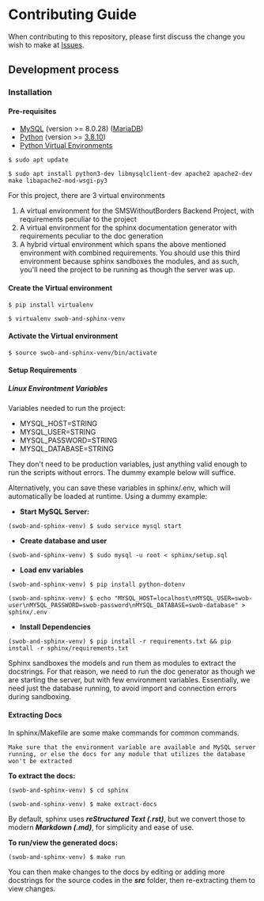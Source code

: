 # Contributing Guide

When contributing to this repository, please first discuss the change you wish to make at [Issues](https://github.com/smswithoutborders/SMSwithoutborders-BE/issues).

## Development process

### Installation

#### Pre-requisites

- [MySQL](https://www.mysql.com/) (version >= 8.0.28) ([MariaDB](https://mariadb.org/))
- [Python](https://www.python.org/) (version >= [3.8.10](https://www.python.org/downloads/release/python-3810/))
- [Python Virtual Environments](https://docs.python.org/3/tutorial/venv.html)

```console
$ sudo apt update
```

```console
$ sudo apt install python3-dev libmysqlclient-dev apache2 apache2-dev make libapache2-mod-wsgi-py3
```

For this project, there are 3 virtual environments

1. A virtual environment for the SMSWithoutBorders Backend Project, with requirements peculiar to the project
2. A virtual environment for the sphinx documentation generator with requirements peculiar to the doc generation
3. A hybrid virtual environment which spans the above mentioned environment with combined requirements.
You should use this third environment because sphinx sandboxes the modules, and as such, you'll need the project to be running as though the server was up.

#### Create the Virtual environment

```console
$ pip install virtualenv
```

```console
$ virtualenv swob-and-sphinx-venv
```

#### Activate the Virtual environment

```console
$ source swob-and-sphinx-venv/bin/activate
```

#### Setup Requirements

##### Linux Environtment Variables

Variables needed to run the project:

- MYSQL_HOST=STRING
- MYSQL_USER=STRING
- MYSQL_PASSWORD=STRING
- MYSQL_DATABASE=STRING

They don't need to be production variables, just anything valid enough to run the scripts without errors. The dummy example below will suffice.

Alternatively, you can save these variables in sphinx/.env, which will automatically be loaded at runtime. Using a dummy example:

- **Start MySQL Server:**

```console
(swob-and-sphinx-venv) $ sudo service mysql start
```

- **Create database and user**

```console
(swob-and-sphinx-venv) $ sudo mysql -u root < sphinx/setup.sql
```

- **Load env variables**

```console
(swob-and-sphinx-venv) $ pip install python-dotenv
```

```console
(swob-and-sphinx-venv) $ echo "MYSQL_HOST=localhost\nMYSQL_USER=swob-user\nMYSQL_PASSWORD=swob-password\nMYSQL_DATABASE=swob-database" > sphinx/.env
```

- **Install Dependencies**

```console
(swob-and-sphinx-venv) $ pip install -r requirements.txt && pip install -r sphinx/requirements.txt
```

Sphinx sandboxes the models and run them as modules to extract the docstrings. For that reason, we need to run the doc generator as though we are starting the server, but with few environment variables.
Essentially, we need just the database running, to avoid import and connection errors during sandboxing.

#### Extracting Docs

In sphinx/Makefile are some make commands for common commands.

```{warning}
Make sure that the environment variable are available and MySQL server running, or else the docs for any module that utilizes the database won't be extracted
```

**To extract the docs:**

```console
(swob-and-sphinx-venv) $ cd sphinx
```

```console
(swob-and-sphinx-venv) $ make extract-docs
```

By default, sphinx uses ***reStructured Text (.rst)***, but we convert those to modern ***Markdown (.md)***, for simplicity and ease of use.

**To run/view the generated docs:**

```console
(swob-and-sphinx-venv) $ make run
```

You can then make changes to the docs by editing or adding more docstrings for the source codes in the ***src*** folder, then re-extracting them to view changes.